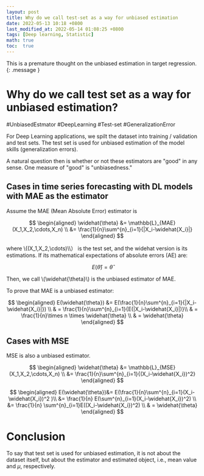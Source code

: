 ```yaml
---
layout: post
title: Why do we call test-set as a way for unbiased estimation
date: 2022-05-13 10:18 +0800
last_modified_at: 2022-05-14 01:08:25 +0800
tags: [Deep learning, Statistic]
math: true
toc:  true
---
```

This is a premature thought on the unbiased estimation in target regression.
{: .message }

#   Why do we call test set as a way for unbiased estimation?
 #UnbiasedEstmator  #DeepLearning #Test-set   #GeneralizationError
  
 For Deep Learning applications, we spilt the dataset into training / validation and test sets. The test set is used for unbiased estimation of the model skills (generalization errors). 
 
A natural question then is whether or not these estimators are "good" in any sense. One measure of "good" is "unbiasedness."

##  Cases in time series forecasting with DL models with MAE as the estimator

Assume the MAE (Mean Absolute Error) estimator is

$$
\begin{aligned}
\widehat{\theta} &= \mathbb{L}_{MAE}(X_1,X_2,\cdots,X_n) \\
&= \frac{1}{n}\sum^{n}_{i=1}{|X_i-\widehat{X_i}|}
\end{aligned}
$$

where \\\((X_1,X_2,\cdots)\\\） is the test set, and the widehat version is its estimations. If its mathematical expectations of absolute errors (AE) are:

$$
E(\widehat{\theta}) = \widehat{\theta}
$$

Then, we call \\\(\widehat{\theta}\\\) is the unbiased estimator of MAE.

To prove that MAE is a unbiased estimator:

$$
\begin{aligned}
E(\widehat{\theta}) &= E(\frac{1}{n}\sum^{n}_{i=1}{|X_i-\widehat{X_i}|}) \\
& = \frac{1}{n}\sum^{n}_{i=1}{E(|X_i-\widehat{X_i}|)}\\
& = \frac{1}{n}\times n \times  \widehat{\theta} \\
& = \widehat{\theta}
\end{aligned}
$$

## Cases with MSE
MSE is also a unbiased estimator. 

$$
\begin{aligned}
\widehat{\theta} &= \mathbb{L}_{MSE}(X_1,X_2,\cdots,X_n) \\
&= \frac{1}{n}\sum^{n}_{i=1}{(X_i-\widehat{X_i})^2}
\end{aligned}
$$

$$
\begin{aligned}
E(\widehat{\theta})&= E(\frac{1}{n}\sum^{n}_{i=1}(X_i-\widehat{X_i})^2 )\\
&= \frac{1}{n} E(\sum^{n}_{i=1}(X_i-\widehat{X_i})^2) \\
&= \frac{1}{n} \sum^{n}_{i=1}E((X_i-\widehat{X_i})^2) \\
& = \widehat{\theta}
\end{aligned}
$$

# Conclusion
To say that test set is used for unbiased estimation, it is not about the dataset itself, but about the estimator and estimated object, i.e., mean value and $\mu$, respectively.

